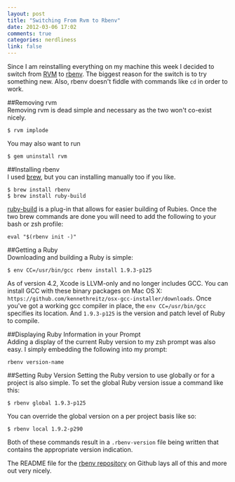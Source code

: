 ```yaml
---
layout: post
title: "Switching From Rvm to Rbenv"
date: 2012-03-06 17:02
comments: true
categories: nerdliness
link: false
---
```

Since I am reinstalling everything on my machine this week I decided to switch from [RVM](http://beginrescueend.com/ "RVM") to [rbenv](https://github.com/sstephenson/rbenv "rbenv"). The biggest reason for the switch is to try something new. Also, rbenv doesn't fiddle with commands like `cd` in order to work.

##Removing rvm  
Removing rvm is dead simple and necessary as the two won't co-exist nicely.

    $ rvm implode
	
You may also want to run

    $ gem uninstall rvm
	
##Installing rbenv  
I used [brew](http://mxcl.github.com/homebrew/ "Homebrew"), but you can installing manually too if you like.

    $ brew install rbenv
	$ brew install ruby-build
	
[ruby-build](https://github.com/sstephenson/ruby-build "ruby-build") is a plug-in that allows for easier building of Rubies. Once the two brew commands are done you will need to add the following to your bash or zsh profile:

    eval "$(rbenv init -)"
	
##Getting a Ruby  
Downloading and building a Ruby is simple:

    $ env CC=/usr/bin/gcc rbenv install 1.9.3-p125 
	
As of version 4.2, Xcode is LLVM-only and no longer includes GCC. You can install GCC with these binary
packages on Mac OS X: `https://github.com/kennethreitz/osx-gcc-installer/downloads`. Once you've got a working gcc compiler in place, the `env CC=/usr/bin/gcc` specifies its location. And `1.9.3-p125` is the version and patch level of Ruby to compile.  

##Displaying Ruby Information in your Prompt  
Adding a display of the current Ruby version to my zsh prompt was also easy. I simply embedding the following into my prompt:

    rbenv version-name
	
##Setting Ruby Version
Setting the Ruby version to use globally or for a project is also simple. To set the global Ruby version issue a command like this:

    $ rbenv global 1.9.3-p125
	
You can override the global version on a per project basis like so:

    $ rbenv local 1.9.2-p290
	
Both of these commands result in a `.rbenv-version` file being written that contains the appropriate version indication.

The README file for the [rbenv repository](https://github.com/sstephenson/rbenv "rbenv") on Github lays all of this and more out very nicely. 


